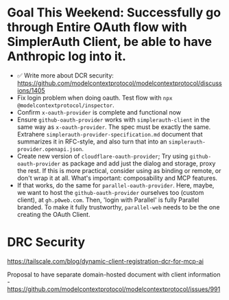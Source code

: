 # Goal This Weekend: Successfully go through Entire OAuth flow with SimplerAuth Client, be able to have Anthropic log into it.

- ✅ Write more about DCR security: https://github.com/modelcontextprotocol/modelcontextprotocol/discussions/1405
- Fix login problem when doing oauth. Test flow with `npx @modelcontextprotocol/inspector`.
- Confirm `x-oauth-provider` is complete and functional now
- Ensure `github-oauth-provider` works with `simplerauth-client` in the same way as `x-oauth-provider`. The spec must be exactly the same. Extrahere `simplerauth-provider-specification.md` document that summarizes it in RFC-style, and also turn that into an `simplerauth-provider.openapi.json`.
- Create new version of `cloudflare-oauth-provider`; Try using `github-oauth-provider` as package and add just the dialog and storage, proxy the rest. If this is more practical, consider using as binding or remote, or don't wrap it at all. What's important: composability and MCP features.
- If that works, do the same for `parallel-oauth-provider`. Here, maybe, we want to host the `github-oauth-provider` ourselves too (custom client), at `gh.p0web.com`. Then, 'login with Parallel' is fully Parallel branded. To make it fully trustworthy, `parallel-web` needs to be the one creating the OAuth Client.

# DRC Security

https://tailscale.com/blog/dynamic-client-registration-dcr-for-mcp-ai

Proposal to have separate domain-hosted document with client information - https://github.com/modelcontextprotocol/modelcontextprotocol/issues/991

